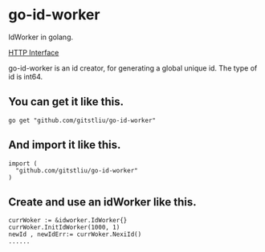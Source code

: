 # go-id-worker

IdWorker in golang.

[HTTP Interface](https://github.com/gitstliu/idservice)

go-id-worker is an id creator, for generating a global unique id. The type of id is int64.

## You can get it like this.
```
go get "github.com/gitstliu/go-id-worker"
```

## And import it like this.
```
import (
  "github.com/gitstliu/go-id-worker"
)
```

## Create and use an idWorker like this.
```
currWoker := &idworker.IdWorker{} 
currWoker.InitIdWorker(1000, 1)
newId , newIdErr:= currWoker.NexiId()
......
```




	
